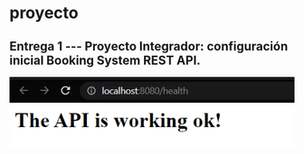 # proyecto

## Entrega 1 --- Proyecto Integrador: configuración inicial Booking System REST API.
![](.README_images/9555fe6f.png)
